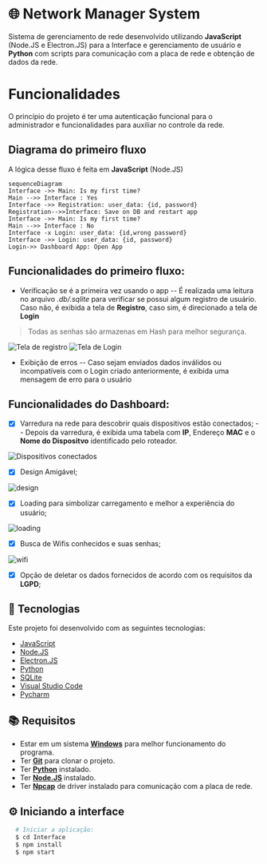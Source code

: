 # 🌐 Network Manager System

Sistema de gerenciamento de rede desenvolvido utilizando **JavaScript** (Node.JS e Electron.JS) para a Interface e gerenciamento de usuário e **Python** com scripts para comunicação com a placa de rede e obtenção de dados da rede.

# Funcionalidades

O princípio do projeto é ter uma autenticação funcional para o administrador e funcionalidades para auxiliar no controle da rede.

## Diagrama do primeiro fluxo

A lógica desse fluxo é feita em **JavaScript** (Node.JS)

```mermaid
sequenceDiagram
Interface ->> Main: Is my first time?
Main -->> Interface : Yes
Interface ->> Registration: user_data: {id, password}
Registration-->>Interface: Save on DB and restart app
Interface ->> Main: Is my first time?
Main -->> Interface : No
Interface -x Login: user_data: {id,wrong password}
Interface ->> Login: user_data: {id, password}
Login->> Dashboard App: Open App
```

## Funcionalidades do primeiro fluxo:

 - Verificação se é a primeira vez usando o app
-- É realizada uma leitura no arquivo *.db/.sqlite* para verificar se possui algum registro de usuário. Caso não, é exibida a tela de **Registro**, caso sim, é direcionado a tela de **Login**

> Todas as senhas são armazenas em Hash para melhor segurança.

![Tela de registro](https://media.discordapp.net/attachments/994748510031327363/994748522056392795/unknown.png?width=869&height=676)
![Tela de Login](https://media.discordapp.net/attachments/994748510031327363/994750613936148540/unknown.png?width=869&height=676)
 - Exibição de erros
-- Caso sejam enviados dados inválidos ou incompatíveis com o Login criado anteriormente, é exibida uma mensagem de erro para o usuário

## Funcionalidades do Dashboard:
 - [x] Varredura na rede para descobrir quais dispositivos estão conectados;
 -- Depois da varredura, é exibida uma tabela com **IP**, Endereço **MAC** e o **Nome do Dispositvo** identificado pelo roteador.
 
![Dispositivos conectados](https://media.discordapp.net/attachments/994748510031327363/994752161714024489/unknown.png?width=869&height=676)
 - [x] Design Amigável;
	
![design](https://media.discordapp.net/attachments/994748510031327363/994752740486037504/unknown.png?width=869&height=676)
 - [x] Loading para simbolizar carregamento e melhor a experiência do usuário;

![loading](https://media.discordapp.net/attachments/994748510031327363/994752789001539645/unknown.png?width=869&height=676)
 - [x] Busca de Wifis conhecidos e suas senhas;

![wifi](https://media.discordapp.net/attachments/994748510031327363/994753289239416872/unknown.png?width=869&height=676)

 - [x] Opção de deletar os dados fornecidos de acordo com os requisitos da **LGPD**;


## :hammer: Tecnologias

Este projeto foi desenvolvido com as seguintes tecnologias:

- [JavaScript](https://www.javascript.com)
- [Node.JS](https://nodejs.org/en/)
- [Electron.JS](https://www.electronjs.org)
- [Python](https://www.python.org)
- [SQLite](https://www.sqlite.org/index.html)
- [Visual Studio Code](https://code.visualstudio.com)
- [Pycharm](https://www.jetbrains.com/pt-br/pycharm/)

## :books: Requisitos
- Estar em um sistema  [**Windows**](https://www.microsoft.com/pt-br/software-download/) para melhor funcionamento do programa.
- Ter [**Git**](https://git-scm.com/) para clonar o projeto.
- Ter [**Python**](https://www.python.org) instalado.
- Ter [**Node.JS**](https://nodejs.org/en/) instalado.
- Ter [**Npcap**](https://npcap.com) de driver instalado para comunicação com a placa de rede.

## :gear: Iniciando a interface
```bash
  # Iniciar a aplicação:
  $ cd Interface
  $ npm install
  $ npm start
```
